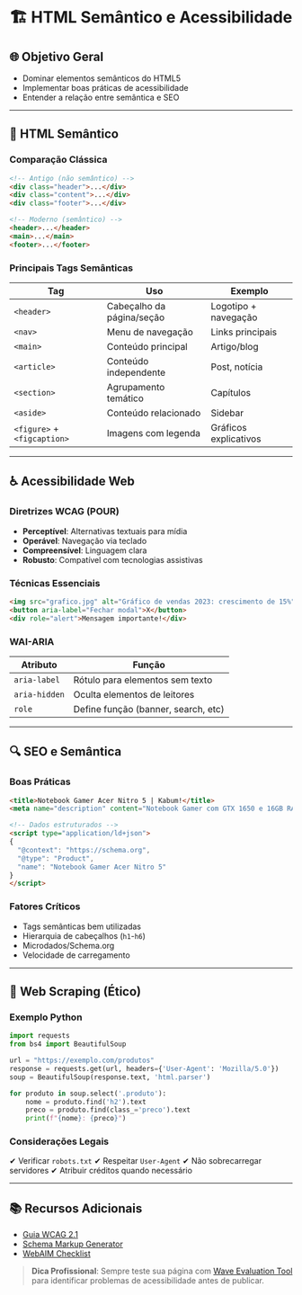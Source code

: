 # 🏗️ HTML Semântico e Acessibilidade

## 🌐 Objetivo Geral
- Dominar elementos semânticos do HTML5
- Implementar boas práticas de acessibilidade
- Entender a relação entre semântica e SEO

---

## 🧱 HTML Semântico

### Comparação Clássica
```html
<!-- Antigo (não semântico) -->
<div class="header">...</div>
<div class="content">...</div>
<div class="footer">...</div>

<!-- Moderno (semântico) -->
<header>...</header>
<main>...</main>
<footer>...</footer>
```

### Principais Tags Semânticas
| Tag | Uso | Exemplo |
|------|------|---------|
| `<header>` | Cabeçalho da página/seção | Logotipo + navegação |
| `<nav>` | Menu de navegação | Links principais |
| `<main>` | Conteúdo principal | Artigo/blog |
| `<article>` | Conteúdo independente | Post, notícia |
| `<section>` | Agrupamento temático | Capítulos |
| `<aside>` | Conteúdo relacionado | Sidebar |
| `<figure>` + `<figcaption>` | Imagens com legenda | Gráficos explicativos |

---

## ♿ Acessibilidade Web

### Diretrizes WCAG (POUR)
- **Perceptível**: Alternativas textuais para mídia
- **Operável**: Navegação via teclado
- **Compreensível**: Linguagem clara
- **Robusto**: Compatível com tecnologias assistivas

### Técnicas Essenciais
```html
<img src="grafico.jpg" alt="Gráfico de vendas 2023: crescimento de 15%">
<button aria-label="Fechar modal">X</button>
<div role="alert">Mensagem importante!</div>
```

### WAI-ARIA
| Atributo | Função |
|----------|--------|
| `aria-label` | Rótulo para elementos sem texto |
| `aria-hidden` | Oculta elementos de leitores |
| `role` | Define função (banner, search, etc) |

---

## 🔍 SEO e Semântica

### Boas Práticas
```html
<title>Notebook Gamer Acer Nitro 5 | Kabum!</title>
<meta name="description" content="Notebook Gamer com GTX 1650 e 16GB RAM">

<!-- Dados estruturados -->
<script type="application/ld+json">
{
  "@context": "https://schema.org",
  "@type": "Product",
  "name": "Notebook Gamer Acer Nitro 5"
}
</script>
```

### Fatores Críticos
- Tags semânticas bem utilizadas
- Hierarquia de cabeçalhos (`h1`-`h6`)
- Microdados/Schema.org
- Velocidade de carregamento

---

## 🤖 Web Scraping (Ético)

### Exemplo Python
```python
import requests
from bs4 import BeautifulSoup

url = "https://exemplo.com/produtos"
response = requests.get(url, headers={'User-Agent': 'Mozilla/5.0'})
soup = BeautifulSoup(response.text, 'html.parser')

for produto in soup.select('.produto'):
    nome = produto.find('h2').text
    preco = produto.find(class_='preco').text
    print(f"{nome}: {preco}")
```

### Considerações Legais
✔ Verificar `robots.txt`
✔ Respeitar `User-Agent`
✔ Não sobrecarregar servidores
✔ Atribuir créditos quando necessário

---

## 📚 Recursos Adicionais
- [Guia WCAG 2.1](https://www.w3.org/Translations/WCAG21-pt-BR/)
- [Schema Markup Generator](https://technicalseo.com/tools/schema-markup-generator/)
- [WebAIM Checklist](https://webaim.org/standards/wcag/checklist)

> **Dica Profissional**: Sempre teste sua página com [Wave Evaluation Tool](https://wave.webaim.org/) para identificar problemas de acessibilidade antes de publicar.
